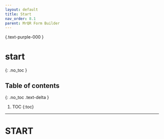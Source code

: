 ```yaml
---
layout: default
title: Start
nav_order: 8.1
parent: MrQR Form Builder
---
```

{.text-purple-000 }
# start
{: .no_toc }

## Table of contents
{: .no_toc .text-delta }

1. TOC
{:toc}

---


# START
